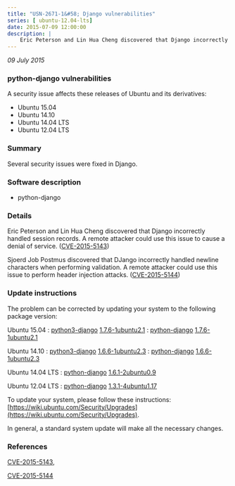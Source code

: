 ```yaml
---
title: "USN-2671-1&#58; Django vulnerabilities"
series: [ ubuntu-12.04-lts]
date: 2015-07-09 12:00:00
description: |
    Eric Peterson and Lin Hua Cheng discovered that Django incorrectly handled session records. A remote attacker could use this issue to cause a denial of service. ([CVE-2015-5143](http://people.ubuntu.com/~ubuntu-security/cve/CVE-2015-5143))
--- 
```

 
 

*09 July 2015*

### python-django vulnerabilities

A security issue affects these releases of Ubuntu and its derivatives:

* Ubuntu 15.04
* Ubuntu 14.10
* Ubuntu 14.04 LTS
* Ubuntu 12.04 LTS

### Summary

Several security issues were fixed in Django. 

### Software description

* python-django 

### Details

Eric Peterson and Lin Hua Cheng discovered that Django incorrectly handled session records. A remote attacker could use this issue to cause a denial of service. ([CVE-2015-5143](http://people.ubuntu.com/~ubuntu-security/cve/CVE-2015-5143))

Sjoerd Job Postmus discovered that DJango incorrectly handled newline characters when performing validation. A remote attacker could use this issue to perform header injection attacks. ([CVE-2015-5144](http://people.ubuntu.com/~ubuntu-security/cve/CVE-2015-5144)) 

### Update instructions

The problem can be corrected by updating your system to the following package version:

Ubuntu 15.04
 : [python3-django](https://launchpad.net/ubuntu/+source/python-django) <span> [1.7.6-1ubuntu2.1](https://launchpad.net/ubuntu/+source/python-django/1.7.6-1ubuntu2.1) </span> 
 : [python-django](https://launchpad.net/ubuntu/+source/python-django) <span> [1.7.6-1ubuntu2.1](https://launchpad.net/ubuntu/+source/python-django/1.7.6-1ubuntu2.1) </span> 

Ubuntu 14.10
 : [python3-django](https://launchpad.net/ubuntu/+source/python-django) <span> [1.6.6-1ubuntu2.3](https://launchpad.net/ubuntu/+source/python-django/1.6.6-1ubuntu2.3) </span> 
 : [python-django](https://launchpad.net/ubuntu/+source/python-django) <span> [1.6.6-1ubuntu2.3](https://launchpad.net/ubuntu/+source/python-django/1.6.6-1ubuntu2.3) </span> 

Ubuntu 14.04 LTS
 : [python-django](https://launchpad.net/ubuntu/+source/python-django) <span> [1.6.1-2ubuntu0.9](https://launchpad.net/ubuntu/+source/python-django/1.6.1-2ubuntu0.9) </span> 

Ubuntu 12.04 LTS
 : [python-django](https://launchpad.net/ubuntu/+source/python-django) <span> [1.3.1-4ubuntu1.17](https://launchpad.net/ubuntu/+source/python-django/1.3.1-4ubuntu1.17) </span> 

To update your system, please follow these instructions: [https://wiki.ubuntu.com/Security/Upgrades](https://wiki.ubuntu.com/Security/Upgrades).

In general, a standard system update will make all the necessary changes. 

### References

 
 [CVE-2015-5143](http://people.ubuntu.com/~ubuntu-security/cve/CVE-2015-5143), 

 [CVE-2015-5144](http://people.ubuntu.com/~ubuntu-security/cve/CVE-2015-5144)
 

